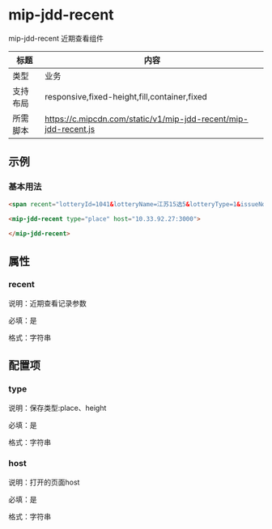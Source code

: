 # mip-jdd-recent

mip-jdd-recent 近期查看组件

标题|内容
----|----
类型|业务
支持布局|responsive,fixed-height,fill,container,fixed
所需脚本|https://c.mipcdn.com/static/v1/mip-jdd-recent/mip-jdd-recent.js

## 示例

### 基本用法
```html
<span recent="lotteryId=1041&lotteryName=江苏15选5&lotteryType=1&issueNo=2018101">点我</span>

<mip-jdd-recent type="place" host="10.33.92.27:3000">
    
</mip-jdd-recent>
```

## 属性

### recent

说明：近期查看记录参数

必填：是

格式：字符串

## 配置项

### type

说明：保存类型:place、height

必填：是

格式：字符串

### host

说明：打开的页面host

必填：是

格式：字符串
